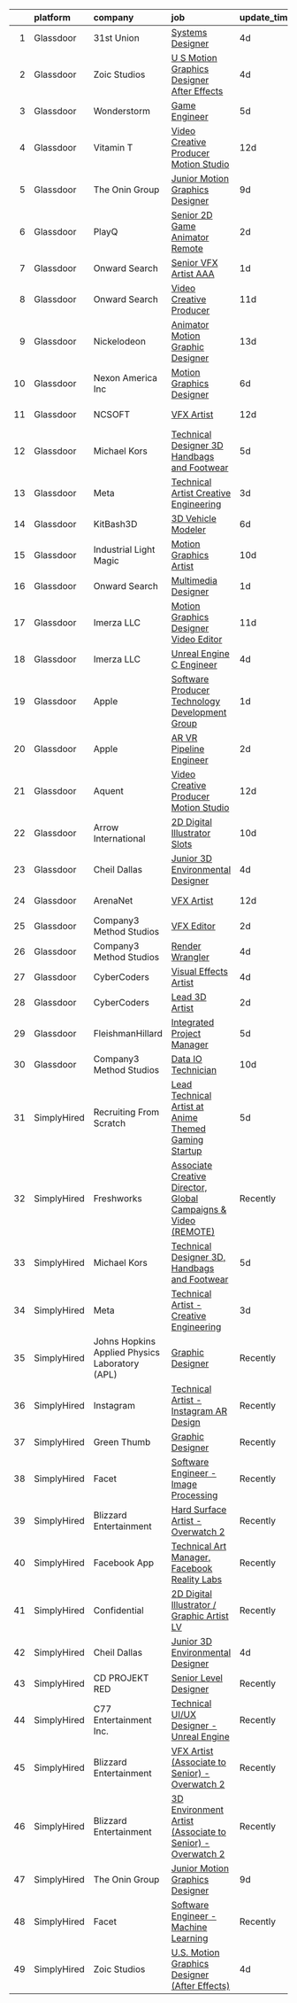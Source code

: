 

|    | platform    | company                                        | job                                                                                                                                                                                                                                                                                                                                                                                                                                                                                                                                                                                                                                                                                                                                                                                                                                                                                                                                                                                                                                                                                                                                                                                                                                                                                                                                                                                                                                                                         | update_time   | location                |
|---:|:------------|:-----------------------------------------------|:----------------------------------------------------------------------------------------------------------------------------------------------------------------------------------------------------------------------------------------------------------------------------------------------------------------------------------------------------------------------------------------------------------------------------------------------------------------------------------------------------------------------------------------------------------------------------------------------------------------------------------------------------------------------------------------------------------------------------------------------------------------------------------------------------------------------------------------------------------------------------------------------------------------------------------------------------------------------------------------------------------------------------------------------------------------------------------------------------------------------------------------------------------------------------------------------------------------------------------------------------------------------------------------------------------------------------------------------------------------------------------------------------------------------------------------------------------------------------|:--------------|:------------------------|
|  1 | Glassdoor   | 31st Union                                     | [Systems Designer](https://www.glassdoor.com/partner/jobListing.htm?pos=116&ao=1136043&s=58&guid=00000182a052af0eb9aff3759de9dadb&src=GD_JOB_AD&t=SR&vt=w&cs=1_82705b78&cb=1660547149905&jobListingId=1008065562154&jrtk=3-0-1gag55bpmjm7j801-1gag55bq6i38v800-ff11eba667e39b69-)                                                                                                                                                                                                                                                                                                                                                                                                                                                                                                                                                                                                                                                                                                                                                                                                                                                                                                                                                                                                                                                                                                                                                                                           | 4d            | San Mateo, CA           |
|  2 | Glassdoor   | Zoic Studios                                   | [U S  Motion Graphics Designer  After Effects ](https://www.glassdoor.com/partner/jobListing.htm?pos=112&ao=1136043&s=58&guid=00000182a052af0eb9aff3759de9dadb&src=GD_JOB_AD&t=SR&vt=w&ea=1&cs=1_dc464794&cb=1660547149905&jobListingId=1008066237945&jrtk=3-0-1gag55bpmjm7j801-1gag55bq6i38v800-799a667169874585-)                                                                                                                                                                                                                                                                                                                                                                                                                                                                                                                                                                                                                                                                                                                                                                                                                                                                                                                                                                                                                                                                                                                                                         | 4d            | Remote                  |
|  3 | Glassdoor   | Wonderstorm                                    | [Game Engineer](https://www.glassdoor.com/partner/jobListing.htm?pos=129&ao=1136043&s=58&guid=00000182a052af0eb9aff3759de9dadb&src=GD_JOB_AD&t=SR&vt=w&ea=1&cs=1_285fba15&cb=1660547149906&jobListingId=1008063174389&jrtk=3-0-1gag55bpmjm7j801-1gag55bq6i38v800-668657c57190f7bc-)                                                                                                                                                                                                                                                                                                                                                                                                                                                                                                                                                                                                                                                                                                                                                                                                                                                                                                                                                                                                                                                                                                                                                                                         | 5d            | Los Angeles, CA         |
|  4 | Glassdoor   | Vitamin T                                      | [Video Creative Producer   Motion Studio](https://www.glassdoor.com/partner/jobListing.htm?pos=108&ao=1110586&s=58&guid=00000182a052af0eb9aff3759de9dadb&src=GD_JOB_AD&t=SR&vt=w&cs=1_88b9ed8c&cb=1660547149900&jobListingId=1008048162495&cpc=654405A9B1E0A9F5&jrtk=3-0-1gag55bpmjm7j801-1gag55bq6i38v800-1e329439258e716d--6NYlbfkN0DMrcEu7yrtATojKJA7cEzGQ3FdRGWLh0CZQInL4ECGI6k5tN82kdM0OKoro5eXmjpkEeXEYJ1zjoqzcfRCOovI2pzpnwQ39Fd7KAFkz4pg7FqvRQYP_AaZobhlskPQd-BosWdx3dj79Az7rqQPrRSe7F7oEoLilQ_2Br5hRDMuxxLtZGUYOcvUdnyw9hSvGct-y3Je90eLsiI9wWE78vJ67WqSuN62HTP8w6Ag-QmxFPZ6HOFv97CgAn7aXGjeXi2PW_k6NnxlXQHTd8yMhpCY3Z_T9nmd-1rnuDC9LogOX4Bw3uIcqsLoYajydmB3Nwm6cqJxCX9QOAIOANZv1Y7Et3wBwkKE26yPgImYfdD57XqgGu7JlP7x9MICVBjWrHXEvGjtOKVIgHSUwSfnIBv5QXJBrcew-7wXdOEDNL3-ViM9jTd_Mr1idMaGpMi0nqiNEtbZ_kTJeLbZQLvEoKSQfxUKxJrydKI%3D)                                                                                                                                                                                                                                                                                                                                                                                                                                                                                                                                                                                                                                 | 12d           | Remote                  |
|  5 | Glassdoor   | The Onin Group                                 | [Junior Motion Graphics Designer](https://www.glassdoor.com/partner/jobListing.htm?pos=119&ao=1136043&s=58&guid=00000182a052af0eb9aff3759de9dadb&src=GD_JOB_AD&t=SR&vt=w&ea=1&cs=1_d70eceac&cb=1660547149905&jobListingId=1008056494956&jrtk=3-0-1gag55bpmjm7j801-1gag55bq6i38v800-3b5c0a727db26ed9-)                                                                                                                                                                                                                                                                                                                                                                                                                                                                                                                                                                                                                                                                                                                                                                                                                                                                                                                                                                                                                                                                                                                                                                       | 9d            | Birmingham, AL          |
|  6 | Glassdoor   | PlayQ                                          | [Senior 2D Game Animator  Remote ](https://www.glassdoor.com/partner/jobListing.htm?pos=126&ao=1136043&s=58&guid=00000182a052af0eb9aff3759de9dadb&src=GD_JOB_AD&t=SR&vt=w&cs=1_23b346bd&cb=1660547149906&jobListingId=1008069187267&jrtk=3-0-1gag55bpmjm7j801-1gag55bq6i38v800-3c468cd5749c875b-)                                                                                                                                                                                                                                                                                                                                                                                                                                                                                                                                                                                                                                                                                                                                                                                                                                                                                                                                                                                                                                                                                                                                                                           | 2d            | Orlando, FL             |
|  7 | Glassdoor   | Onward Search                                  | [Senior VFX Artist  AAA ](https://www.glassdoor.com/partner/jobListing.htm?pos=105&ao=1110586&s=58&guid=00000182a052af0eb9aff3759de9dadb&src=GD_JOB_AD&t=SR&vt=w&cs=1_355b7031&cb=1660547149900&jobListingId=1008069771850&cpc=1CBFC3E34E2A31FF&jrtk=3-0-1gag55bpmjm7j801-1gag55bq6i38v800-8e88c78bd57d52c8--6NYlbfkN0B7YoEZZ2QAGDyEGGmBPAUWSHc1Mt3sMCn9FehKcWA3w0R0aH9tn_iPRcrT6N-MqNQ16bJpm61yEj18h3sf1ASSNzPxZ_bpPPWZXMJyXTzgJ1C8oBfrqLzyltKdMBBomUQSrR_lwK1BStOglqg4Tes5iySmQZh2O5rNRt9i63Sa3gnLpBIO38gklhjcVYA0J0Z1tXCVJCuStcGCXwy-tTHySDNXchDJdwOK3z0SSrZp3_Nq10rkQ5Z2e-he_qPI4RwSmJWtkJF46mjWnO5w4fhjhM783weSNnrvJIZec4K3Fxcs3RtX_Un03Vpi1dGIwIxMit1ZEQpmY6x9LhkXQhkCCOmUfJ3mpIZuBeXvQGBHqPG2XpzdNy9urIUcTEdSk93B3RTak4ZRWdAN3ayDWIdO4dZQXFWanragp3_IHlliwSpvY57hwITOMCaPd3RBdi4Lz_5btjfJ-5pXxMvoAo6k0UgmPzgtvA0YxVJcYq7lnzOk_KiT6kKuuXXBFeNev64ewAflpcgvQMCfV6kEA0H7MckjyeRP22Q2QrA6qSeKHBWYzktxGhjFU733UqwjE4x0so2M015JtPiEvNpl9LD0MoUejqnIRTR9KQIl5qO_jsoR0PokvgHjPaCgWDREAUdUCYyG-qbgBJ3wXDV5x07FZjefwQERcMvQ0shL2hOh432QWa9wak47pisPn_9-7Z45CJCEzDTm1oAa230drJbXlM5Q_wHmPHYge2fybCPONkmQ0pdK_slwgHEqsNEZv7qXZ9I3tKBrYdNIlfxHtd073cLQblFamAiICC6XFD_ehCKD5jTB2e7GKhJqLV8QPkbcf2KWya4rTwBvrF2axSp3yXXDzSr-Gb_8eTLhlRyAjGeu6fcO2h7ecX4Ch01Cw4XfZl0ohgzzRoEoN832CoLnHLWf5d_VgWFWKK6W3bmdQO3eX4t_CjROW4HmdDScneCXidp0rCeb-ZdQQMua65T1M6TgrXnggl3KP94MnhtpddpPuQkMGpFP8Vaa2PNEldQ%3D)                                                                                 | 1d            | San Ramon, CA           |
|  8 | Glassdoor   | Onward Search                                  | [Video Creative Producer](https://www.glassdoor.com/partner/jobListing.htm?pos=109&ao=1110586&s=58&guid=00000182a052af0eb9aff3759de9dadb&src=GD_JOB_AD&t=SR&vt=w&cs=1_a6fad4b1&cb=1660547149901&jobListingId=1008049690963&cpc=F41FEAB56D215062&jrtk=3-0-1gag55bpmjm7j801-1gag55bq6i38v800-7cac5c77b83715e8--6NYlbfkN0B7YoEZZ2QAGDyEGGmBPAUWSHc1Mt3sMCn9FehKcWA3wwfxcx19LEZnY8Y4HGhdxxrIbCe6cG5FrymBXjeKeqpYu1BaxgZyGT-cm5Ap0PJjBjXvFj2In49bZKmAoEAXzg2Fp1HLascxvI6-qJcpfsmkjtQgiDY3MJLst_C340raDL-p_O7gfk6nLkl_Xw_UcFv1jeD02m3J709Akb-zuZ8CZrrxq-McG3Df06XbKfPSVculrlagmHSJeS2EOjvLI9kxP8uchRkMDIWWcFoi-pB44ei35F7m-DWBpLLiO_rPGQKzo6ZgVgZUNTztRksJbuEZ9bD84ECOE-lTU3HU_KYi9SNspF8cul7JafD2vjsSIsnsjNe3Yi4tjHCuQ5Noi5BprzhVDO9gmTNNSGzPnu8SRQkHM8bvz1lA0HX_GDphFDpY_Pl2ZEaI95JGfFhYS2Xj6esgc4DcUqTmsclS0ZYDIOkIw0wKaw_EOa2FICSYuEppug0z6_h2ubYN5-496yP4AzcW3Fr1sglmuMDBssDOM6pZ8hf7UPYm_47O93txTAOXsP9W1GJKMNoyVRerLt29Fm5GEgt0KA3zyzBxfUo1JWwNMKvIIBkY5ubdHrWit710giyN8f732SMHVAdbq3GFHDEIYCzdmvvKybFXxwBULr5-uRJLrnHXAhlcAFBfXgVoJzsX9PY9rsPGOz6-b9VKSByfnUjjbXnbsObrzpu1J2pdjNBpAS5M2q-JI0C05NProqwXjuKARd_trGYCyswYEzJ8jyG8TnHPEUItxXHBfuPiooYyddxH1pwwbE4RPXw9T0IsJmq5VHDksxvXyqSOZB1LIe_NQUpJM2AlAT5dg0m5zlqv2konca0tcBRQLdL5hBzeClGfVXVRXQLhhF83cAjz4h-gRcgviv7euTIF5FWTLtfpSLdk_qS1OBo9YyYYsCM1qdFQfk3STN-ZK3qfVobEqyICBtxQn-PghHJdNMS6biRJS1gN9xtz1O0heWQ5DXPgm-h7)                                                                                               | 11d           | New York, NY            |
|  9 | Glassdoor   | Nickelodeon                                    | [Animator Motion Graphic Designer](https://www.glassdoor.com/partner/jobListing.htm?pos=118&ao=1136043&s=58&guid=00000182a052af0eb9aff3759de9dadb&src=GD_JOB_AD&t=SR&vt=w&cs=1_eb905cb8&cb=1660547149905&jobListingId=1008044643061&jrtk=3-0-1gag55bpmjm7j801-1gag55bq6i38v800-e089f5e8a030b12a-)                                                                                                                                                                                                                                                                                                                                                                                                                                                                                                                                                                                                                                                                                                                                                                                                                                                                                                                                                                                                                                                                                                                                                                           | 13d           | New York, NY            |
| 10 | Glassdoor   | Nexon America Inc                              | [Motion Graphics Designer](https://www.glassdoor.com/partner/jobListing.htm?pos=124&ao=1136043&s=58&guid=00000182a052af0eb9aff3759de9dadb&src=GD_JOB_AD&t=SR&vt=w&ea=1&cs=1_caf54653&cb=1660547149906&jobListingId=1008061552056&jrtk=3-0-1gag55bpmjm7j801-1gag55bq6i38v800-b216ac2c52511ce2-)                                                                                                                                                                                                                                                                                                                                                                                                                                                                                                                                                                                                                                                                                                                                                                                                                                                                                                                                                                                                                                                                                                                                                                              | 6d            | El Segundo, CA          |
| 11 | Glassdoor   | NCSOFT                                         | [VFX Artist](https://www.glassdoor.com/partner/jobListing.htm?pos=120&ao=1136043&s=58&guid=00000182a052af0eb9aff3759de9dadb&src=GD_JOB_AD&t=SR&vt=w&ea=1&cs=1_2d29156d&cb=1660547149905&jobListingId=1008048424520&jrtk=3-0-1gag55bpmjm7j801-1gag55bq6i38v800-225e355700c202ab-)                                                                                                                                                                                                                                                                                                                                                                                                                                                                                                                                                                                                                                                                                                                                                                                                                                                                                                                                                                                                                                                                                                                                                                                            | 12d           | Bellevue, WA            |
| 12 | Glassdoor   | Michael Kors                                   | [Technical Designer 3D  Handbags and Footwear](https://www.glassdoor.com/partner/jobListing.htm?pos=111&ao=1136043&s=58&guid=00000182a052af0eb9aff3759de9dadb&src=GD_JOB_AD&t=SR&vt=w&cs=1_53df19df&cb=1660547149901&jobListingId=1008062246676&jrtk=3-0-1gag55bpmjm7j801-1gag55bq6i38v800-46bb5e43bae21322-)                                                                                                                                                                                                                                                                                                                                                                                                                                                                                                                                                                                                                                                                                                                                                                                                                                                                                                                                                                                                                                                                                                                                                               | 5d            | New York, NY            |
| 13 | Glassdoor   | Meta                                           | [Technical Artist   Creative Engineering](https://www.glassdoor.com/partner/jobListing.htm?pos=102&ao=1110586&s=58&guid=00000182a052af0eb9aff3759de9dadb&src=GD_JOB_AD&t=SR&vt=w&cs=1_06af6156&cb=1660547149900&jobListingId=1008067771030&cpc=BAEB662971763A76&jrtk=3-0-1gag55bpmjm7j801-1gag55bq6i38v800-1da363b5fdcfe69b--6NYlbfkN0DYl4UJW4r1Vl7FEn6T9F-rD9lpC-0oMJVSiWjK_MGUd8e8cHXcpv6KPyjLHZEfqkU_XyKy2aMazqvwtb4jLXqdrJDgWqRMdZzDm3QnlMP6SY4uOwq4hh6l7Ys33tkNGRVhftqYXq-Cp0a8WihaWmhXsxwvVili8y6RJmZdNTLKL41ELPZJd4GT5t36KbP6OX5MRYQsOPQn_tCzFEstl9OyHHdUlNasrjyyC2oeJqVnYuENiJ7wqXQhDxGmOfBs6sZiQk5CQ_VvvBT3Leeenw87pbUk3Sax13P7X1HeMISPXB6IRxHC-oAGQbiDZ20VZrHtXC1qvnl1TL4O2dVSrpoi_yvArSktGF_uBODJiN8fI25jkeX2Igc3R2nXS9RUWUceZIGIizSSLRMkcehbWdINwzOxJq4FhDuFcsrwsY7jSv-zFZAV-97KmZ2KKJKLSatWqtEoG2wDfXiEQca7rK_ERRzpWHxsH36PMWgePGDQmqeqO9s9Xzc8ibPJxhNa-7jz_ccwAEL1_RmOBCeJOehQUKNIqRoEXdpp_4OVzwE_uWt4uBCCqDKjvQPYTikJcBngaIcV-6utT_XH98oX5WauWW29HwTs7LMYeGr4uw1ifAyvbgqRelf2n5g3t8zCgT_2ahpIdyDD1t7BBeB8qU59HdMoehPtR25WNudGFVv3fWEa96p1NGoVBg3QO1vqxbmpYmsQ3yMW8BnTa8ih4AbsD7bBBdh6uOVlxgQcsHBxXpB1beWMchcXfN4NMwqK8Jx29ea5DcnEtCB0LPqDfOGUe_0C8xVkIUEyS6RzyQC77rumhw4DRpByED9vQkrzt9Dz9EiM1yDGnIbHQPZxI-khPnVXqyiSFCGmWy1NvGIU9ZY2P8IN-eciLgqhfIOS1nd46G_zKmggHItR08ay-euBEEQyb3BV1azEUui1wVQIubcl3NNNwUxq969he2Oy4ZvvXNx4v-9_Q3pw-I4yH2PvcXJCuu0KaDh3ra0M-QkUQst3iWrGdgghUq_hLx9Z97_D-j6KVUGwuMCiWg4bK-1i6gaosJrYgiPrd-tgDuTmalz7ytxwN__AwrdZuWO2cNA%3D) | 3d            | Menlo Park, CA          |
| 14 | Glassdoor   | KitBash3D                                      | [3D Vehicle Modeler](https://www.glassdoor.com/partner/jobListing.htm?pos=128&ao=1136043&s=58&guid=00000182a052af0eb9aff3759de9dadb&src=GD_JOB_AD&t=SR&vt=w&ea=1&cs=1_0a4406a9&cb=1660547149906&jobListingId=1008061372715&jrtk=3-0-1gag55bpmjm7j801-1gag55bq6i38v800-1e2b1efa5a11cc9e-)                                                                                                                                                                                                                                                                                                                                                                                                                                                                                                                                                                                                                                                                                                                                                                                                                                                                                                                                                                                                                                                                                                                                                                                    | 6d            | Remote                  |
| 15 | Glassdoor   | Industrial Light   Magic                       | [Motion Graphics Artist](https://www.glassdoor.com/partner/jobListing.htm?pos=125&ao=1136043&s=58&guid=00000182a052af0eb9aff3759de9dadb&src=GD_JOB_AD&t=SR&vt=w&cs=1_cbb04b30&cb=1660547149906&jobListingId=1008052932110&jrtk=3-0-1gag55bpmjm7j801-1gag55bq6i38v800-b7ae0bdd1b12fd40-)                                                                                                                                                                                                                                                                                                                                                                                                                                                                                                                                                                                                                                                                                                                                                                                                                                                                                                                                                                                                                                                                                                                                                                                     | 10d           | San Francisco, CA       |
| 16 | Glassdoor   | Onward Search                                  | [Multimedia Designer](https://www.glassdoor.com/partner/jobListing.htm?pos=103&ao=1110586&s=58&guid=00000182a052af0eb9aff3759de9dadb&src=GD_JOB_AD&t=SR&vt=w&cs=1_f371b8b8&cb=1660547149900&jobListingId=1008069681768&cpc=56C4EA4A1A191A49&jrtk=3-0-1gag55bpmjm7j801-1gag55bq6i38v800-2d640572d98285ba--6NYlbfkN0B7YoEZZ2QAGDyEGGmBPAUWSHc1Mt3sMCn9FehKcWA3w0R0aH9tn_iPRcrT6N-MqNTmcJl1DGypGoLqyk3sPT4ZMdm2j0oFgF-VVNoKfFKYLre8WiRW1sp-lEyaK-hfZsNoW3GVhrya3sx2siXYusC84VllIXH1IgY21o43vzb-gYPWjBK2nSCplZsq1IfGrnOwS3zelqoU1SBq20x4drrA9cX6eWDQRNTKob7K5j49FxWw6P-w5rKwX8JBplE2mvgga9VOaL-xym4ugHKEY7mSvBdSRz-92ylixsFpyT6TiJyD9mJExzkmG3ibtZSvMhAzXFW3eT630GdQOXeIumKmU2Z5BHBSZbmT8N_ZhFP9j1Yny0cCxHWFseHKuaymvM617Wdr5IY4lzCuog5mOGCAQ5vbavE1yvk5NI4ZbrPzshR92Rh3MET8x3ZTdDlwErsF6q8jmhoyU3y4iA61WuM1eJLLkAHEqtkX1f7sVolXfYXSIclCzcyp2AZ9BrncNcbluz5JyducXJ0GWLWgF9i4X3VbGTzpQkjYdAr3F2O59FXdOPbSYAx1iPS9zEhCz8F7xsrhFyCW0ezlIpXc9BIo5Zfg_Wlt3zoL0tddj-zGhjfgEhzU6_jGzXXaXjdOkUcI_9Pmo_b9x9PSkZiBOmxC7c37d64RA0H1dnmRHOTPo7b-nTLzi13ERdVA-X2dNm_t1XQYQJNHQthNYm7GVg8nRH0lUzVf2qoifitKj6T5rO9x_uoaegEPwH2KeTLWfT_2FA3KGvIZYV2BwJ6vIkjzSUMfG7CW5E1AnxD2AhxuKNev1mTEho6OmBx9jIHxRwUXfb0KOUU33jHg335XRFwGccHsXHdA0XWPl4w8RceJJjNPdzKFKUQa9rv2z-C7vnpRnlgJ3NjDzRALmw3rcBy9N0J_t34BvkOm8IB8Cni-jl27I0WKHM3IBqoO6Cqc_dtPtzqS9CkmMt0NB6tvLcZIUXAMPlLE3o9CgZFwGdkiwhy3KbZqhFUW)                                                                                                   | 1d            | Springfield, MA         |
| 17 | Glassdoor   | Imerza  LLC                                    | [Motion Graphics Designer Video Editor](https://www.glassdoor.com/partner/jobListing.htm?pos=121&ao=1136043&s=58&guid=00000182a052af0eb9aff3759de9dadb&src=GD_JOB_AD&t=SR&vt=w&ea=1&cs=1_bbbd2f0f&cb=1660547149905&jobListingId=1008049838034&jrtk=3-0-1gag55bpmjm7j801-1gag55bq6i38v800-52b98e907a981328-)                                                                                                                                                                                                                                                                                                                                                                                                                                                                                                                                                                                                                                                                                                                                                                                                                                                                                                                                                                                                                                                                                                                                                                 | 11d           | Sarasota, FL            |
| 18 | Glassdoor   | Imerza  LLC                                    | [Unreal Engine   C   Engineer](https://www.glassdoor.com/partner/jobListing.htm?pos=122&ao=1136043&s=58&guid=00000182a052af0eb9aff3759de9dadb&src=GD_JOB_AD&t=SR&vt=w&ea=1&cs=1_bc7aafc8&cb=1660547149906&jobListingId=1008064153668&jrtk=3-0-1gag55bpmjm7j801-1gag55bq6i38v800-d0e7591fb852b818-)                                                                                                                                                                                                                                                                                                                                                                                                                                                                                                                                                                                                                                                                                                                                                                                                                                                                                                                                                                                                                                                                                                                                                                          | 4d            | Remote                  |
| 19 | Glassdoor   | Apple                                          | [Software Producer  Technology Development Group](https://www.glassdoor.com/partner/jobListing.htm?pos=101&ao=1110586&s=58&guid=00000182a052af0eb9aff3759de9dadb&src=GD_JOB_AD&t=SR&vt=w&cs=1_3d0b9ce7&cb=1660547149899&jobListingId=1008069773346&cpc=F41FEAB56D215062&jrtk=3-0-1gag55bpmjm7j801-1gag55bq6i38v800-2013e4e4fc3a5594--6NYlbfkN0BvKrLyj5gPmtZO9T8euul8TCxuuKNOtzRJOomxnwSEodTz2Bc-sPZlt2Zgji_QUXGEQnVrVlpSeQpf4_dZjtRQG7ktEfdToCwdsh3Q5bBAG7Ms0LTRuYyBDbfy2NRivXFvKf_seJZqI40w8UzE_y1GNLz1WjBHHWRdfh-2reBIX6wVvocKtvjZbZYuY-q6Xcv0aB58b55se2zmRUEoYeJY61f7Hj_ZgblEkM9vQOdaXbvO6FP3NDLPxYmDCIDqocLxjCBe0JjJW-hD_RNjpGKzKJhPI1ppt_vKm5Fp9B8qxxQAM6pa0NYjqysIobtrtnRSrTpClDdEKlGUvcd5Y7RIAJSERrZlVrYC_9Tr8ytIOPiabkXYY9Yx3r-uaKgRoXUSewW5dR2RaQLOcj55iFXMT9b7jMbeQqgP5LCWH5Q7643AwIwi_aqHNb4kKXCSlAebR9KdiAVA3lD4ACpvP3haNRepRcvV5HhwtmXcDBsJAAm-_ViDueYCPNsYUAaIsuXrxtVLTNvBWzcpgRiXUBm3voNNKFFQcqpQkls8_I3KSTWx0O1xcDIw2VMdDarYTBeR1UB-h_dtSjXH-gB0h3ajO6kejzHhWfpyHbozfWLmPsToXudfFQ04nh8u5pR58vxTzcHz1yFIQLrTchz12B8PSuD60E4A0-N1KN36_kNJHtppy9wIzMPi1j8hpTR5n2f87Ol-3UDgjXD6LXdzl84YahLGs-PFhG1A68yKJOuwlLb4kVYZpWJ01kLvpQYtVzuFClmXo_fF1PbqfrqXHW-e9e--QGd1tRw6XTm3VIi2z_na1WnEA--bh3iTwmK7tnJ8jz6Z3Ou3gIkwB1IjM_UF9qImg6DrJrOxBXzgn5nagkY2ozJaQO0OC1VsmLRzZNnSDg0nAmWD0APBDA_5KDTOuZZ1XoK0n0XNqmYfZrbWJsrdRj7d_1akRABXExFdDVsTFtAHOonFG933YdcXwBzFaQsH_d4CXBI%3D)                                                                                         | 1d            | Cupertino, CA           |
| 20 | Glassdoor   | Apple                                          | [AR VR Pipeline Engineer](https://www.glassdoor.com/partner/jobListing.htm?pos=104&ao=1110586&s=58&guid=00000182a052af0eb9aff3759de9dadb&src=GD_JOB_AD&t=SR&vt=w&cs=1_e28df34a&cb=1660547149900&jobListingId=1008068025666&cpc=F41FEAB56D215062&jrtk=3-0-1gag55bpmjm7j801-1gag55bq6i38v800-3e31f7e030a619a9--6NYlbfkN0BvKrLyj5gPmtZO9T8euul8TCxuuKNOtzRJOomxnwSEodTz2Bc-sPZl1dBMH13w-jOn-z4oREFcRMKxAO_d9jckgdAmZNeCH-vBMb5EZYWWQn24NRKpSKGkgq8Fq87y_RqJ-aFc0OpujB-kyuL0R_EaAYBNg7OCR3OEqNr7_vy0sP5H1nEGO_N52UbH-BbUt-oZtLryGklBq0CGFjfp_b8TDPRO2vrWiMFRFLaXgyovzwrc4KDUrMfB-B8w8IbTKhecF4_G3vl4ireRoJGoAufyhZ9nQniJ8auW13sP-FDTXmIESMAoI2ZGjn5rFOviX834jzHUoX6-IVSQ-M3SkAYcIW1TvEem9XiRD_TLelMzpcxLn_tIMUaT5UEptggCXbvN_zOJdgmDrQF2BtGHDIEhg2_3d6qu_DIi5jxO_6lG6uEZ4p_fskJMwjYZ-WL1DXASJ5h14fHG8rIgDvzh5mqlMkh3nkACmWjdobLtGEzuQPgNBs2M9BOFeDqPmHSdKl9ibXOFqnJrSraaLFyfTF-5uuJYp9Po8mUpuBYrYY3ciGgqeWWmEU6e2ULFpUu_V9_PlHa0B3m3FIgVYmoc64qnRv59e_dwUTZ_XDmjSMzr3ukT0myhCI5D5yLjfJHpMR2r-9NXjGl42I6N_YjTd05rgsnDbm6U5cGbIJXRxtXa9Y0JhGDn-5Mhq9ZlFQpW8F691fmZPTJ2bEyFXMEcpG2tEqkR7UVlr76Hrk2aVveyOed_HQBxnr2KByjXNCUFgRv1b0X0v4GTEDCNMYHqisDOSLU_hJz2Fdd3EUVF14gPHy5FVBb1u87ByJCjoTFfBsvCDJtlqP9Rwb89lOksBufqsP5bCTFcjPRb0su1UuIapLGM3mzbFuDKd3odUdqRzrLKxVh0aPK_j5pq25fdUDjQGzt2t8HCdlDUuXZS1unapwIxUkKW1jqsZjnInD9pcYM%3D)                                                                                                                                                 | 2d            | Seattle, WA             |
| 21 | Glassdoor   | Aquent                                         | [Video Creative Producer   Motion Studio](https://www.glassdoor.com/partner/jobListing.htm?pos=107&ao=1110586&s=58&guid=00000182a052af0eb9aff3759de9dadb&src=GD_JOB_AD&t=SR&vt=w&cs=1_10c477ae&cb=1660547149900&jobListingId=1008048338545&cpc=334ABAF5D42DC775&jrtk=3-0-1gag55bpmjm7j801-1gag55bq6i38v800-14f57aca55a376d5--6NYlbfkN0DMrcEu7yrtATojKJA7cEzGQ3FdRGWLh0CZQInL4ECGI9gD0Wolx9R2EDT7B77c2cRxJACQSeZUXSfp40trhQRC_onlXO6tvp9QncUgh3NZ_OxEdOXw6WBmgpPk7F3l_gqvUF7U_W7N24nj6yk1gls8Jntq2ineXR92gkcz6knR9Pss6ClrPm97dSoUILeYgahb68BrZXhqH8In3jz9EmPFK02Pb6JrTfBz1jATl-SdVCiFmuXvVyPDvoYmeMMReAqkQVjbi3c3QfA46gcSGGRKaKD8akR3PainQHFb1RaLN5CjkPyKkRcfqzxniVnqx-wXH4N51Dy4Uw76E8aR0EwbsJriEgLNRIBofNOPlpHS7a_nubIBQbrFrUq1dnT_3PBGhNOa1a2US3eIAXyNPwKPja4_7DFQ90wBPhp7lM4LC6-7bek0FOePVVaw60cFiGs9xyOaHFZ4o9IUmkNWwQH2)                                                                                                                                                                                                                                                                                                                                                                                                                                                                                                                                                                                                                                               | 12d           | Remote                  |
| 22 | Glassdoor   | Arrow International                            | [2D Digital Illustrator  Slots ](https://www.glassdoor.com/partner/jobListing.htm?pos=127&ao=1136043&s=58&guid=00000182a052af0eb9aff3759de9dadb&src=GD_JOB_AD&t=SR&vt=w&ea=1&cs=1_f85b641e&cb=1660547149906&jobListingId=1008054677694&jrtk=3-0-1gag55bpmjm7j801-1gag55bq6i38v800-6442a48a7ac6fe1f-)                                                                                                                                                                                                                                                                                                                                                                                                                                                                                                                                                                                                                                                                                                                                                                                                                                                                                                                                                                                                                                                                                                                                                                        | 10d           | Greenville, NC          |
| 23 | Glassdoor   | Cheil Dallas                                   | [Junior 3D Environmental Designer](https://www.glassdoor.com/partner/jobListing.htm?pos=115&ao=1136043&s=58&guid=00000182a052af0eb9aff3759de9dadb&src=GD_JOB_AD&t=SR&vt=w&ea=1&cs=1_9ecb9c03&cb=1660547149905&jobListingId=1008064407489&jrtk=3-0-1gag55bpmjm7j801-1gag55bq6i38v800-1ab3087d1c2e9b60-)                                                                                                                                                                                                                                                                                                                                                                                                                                                                                                                                                                                                                                                                                                                                                                                                                                                                                                                                                                                                                                                                                                                                                                      | 4d            | Plano, TX               |
| 24 | Glassdoor   | ArenaNet                                       | [VFX Artist](https://www.glassdoor.com/partner/jobListing.htm?pos=114&ao=1136043&s=58&guid=00000182a052af0eb9aff3759de9dadb&src=GD_JOB_AD&t=SR&vt=w&cs=1_c565a024&cb=1660547149905&jobListingId=1008048444565&jrtk=3-0-1gag55bpmjm7j801-1gag55bq6i38v800-c1b28568e888f1b6-)                                                                                                                                                                                                                                                                                                                                                                                                                                                                                                                                                                                                                                                                                                                                                                                                                                                                                                                                                                                                                                                                                                                                                                                                 | 12d           | Bellevue, WA            |
| 25 | Glassdoor   | Company3 Method Studios                        | [VFX Editor](https://www.glassdoor.com/partner/jobListing.htm?pos=113&ao=1136043&s=58&guid=00000182a052af0eb9aff3759de9dadb&src=GD_JOB_AD&t=SR&vt=w&ea=1&cs=1_598ae483&cb=1660547149905&jobListingId=1008069464824&jrtk=3-0-1gag55bpmjm7j801-1gag55bq6i38v800-1b5ee7c230db78c1-)                                                                                                                                                                                                                                                                                                                                                                                                                                                                                                                                                                                                                                                                                                                                                                                                                                                                                                                                                                                                                                                                                                                                                                                            | 2d            | Santa Monica, CA        |
| 26 | Glassdoor   | Company3 Method Studios                        | [Render Wrangler](https://www.glassdoor.com/partner/jobListing.htm?pos=117&ao=1136043&s=58&guid=00000182a052af0eb9aff3759de9dadb&src=GD_JOB_AD&t=SR&vt=w&ea=1&cs=1_2023b397&cb=1660547149905&jobListingId=1008065195619&jrtk=3-0-1gag55bpmjm7j801-1gag55bq6i38v800-1b5c6983f5583d83-)                                                                                                                                                                                                                                                                                                                                                                                                                                                                                                                                                                                                                                                                                                                                                                                                                                                                                                                                                                                                                                                                                                                                                                                       | 4d            | Los Angeles, CA         |
| 27 | Glassdoor   | CyberCoders                                    | [Visual Effects Artist](https://www.glassdoor.com/partner/jobListing.htm?pos=106&ao=1110586&s=58&guid=00000182a052af0eb9aff3759de9dadb&src=GD_JOB_AD&t=SR&vt=w&ea=1&cs=1_47fcd9d4&cb=1660547149901&jobListingId=1008065501461&cpc=451933188B21919D&jrtk=3-0-1gag55bpmjm7j801-1gag55bq6i38v800-2874acc2bd7faf15--6NYlbfkN0CpFJQzrgRR8WqXWK1qKKEqALWJw739KlKqr2H-MSI4eoBlI4EFrmor2FYZMP3muM0eNtLtTzK2zSQM2iKjNAOkuiimAhETQtFff86fs-uPF_nzAAUbOlTC_rAoPMKtiHotajpvf30auoGzrVWa-hNuiUg-I_3E7LZPbsi50xo2rRTFWtfKHRbcXHtQNGb-sa0COzFriFAV8EOPsiUEmmRSEKlKhohUUON9PZ4MARo248ysSzTABqxvNS3cXFvE93LBiVjNk1WFJYHW8IYYgpJUJp-wqRFrACHhoo-koqOlLVntK1ct-LOW5AQti0vYL6SNc1iXpBBErT9tGMevyMQDG3iVwu9DwBc-35FxJKB7W54Fm02n2vRXbS6ML3E4-4xQxuJLCZqAG8BSiBRRvvZ5rKrYOO4gb-eHQDtNcxMZcpf804KLPxMY2JanmzzmR_Pw7QzVfbe7U1Msp9dSUjoPV3kR2gn1V9HsSymzJyXB3N5BvzfX8CN4l1GpX7bWf7gLpx7ILpmo_Eu7GzeUqdo871TFt-JiXfUC0VhvYRsmsDIrTcGMBgD0p5tDXNjybb0qoScvLRCvPiQWMljFL2GlUWNPxWq6GJ5M9a81Udir9SAEvIt0de_CQ2OstOeqL6EPyuRP-wbALkHm3KxXrYOhWB8dmlau0Bm38seCc_4rqbeNGy444sXCTsvElZaEBEteBYv7Ygef378EW56kmGbsIMCa0NvYHQuiQHZ1NMCjFjLC28_aT42ANNuZlc5j_jJ3hAM4WQiOeZUC-cdMqt7vSsSh47jBg0PTuh0QoizghvirTscwJCNEKgFDxvgnJCaJmRFs0cgQlRUhDaj74J600Zjr1Ra_ndHVe2bgpC25yp6XibMWF4P9830hgyM7BM3eIgAsaIQHTCSZ5r3BYsfAo2aV5jRi83EtwmG7XmLpRmVP1UeCFqw2aMwoBbOyLMFuZ8nK2B7IKKI6JZipTexDTVFf0ZJJA98%3D)                                                                                                              | 4d            | Los Angeles, CA         |
| 28 | Glassdoor   | CyberCoders                                    | [Lead 3D Artist](https://www.glassdoor.com/partner/jobListing.htm?pos=110&ao=1110586&s=58&guid=00000182a052af0eb9aff3759de9dadb&src=GD_JOB_AD&t=SR&vt=w&ea=1&cs=1_e2118536&cb=1660547149901&jobListingId=1008069169740&cpc=C4A69CCDBB3B9599&jrtk=3-0-1gag55bpmjm7j801-1gag55bq6i38v800-9198969f550a0dc7--6NYlbfkN0CpFJQzrgRR8WqXWK1qKKEqALWJw739KlKqr2H-MSI4eoBlI4EFrmor2FYZMP3muM0GyFKEaPtDpThhcm0qywdDVvHUgtw28lqOgltOJoBz24I2aLUiaJQlLbMJoAJNW6J-ZdH6lwQpxGM0-uAsPrWfDlE7dFhzlNpmzZbv9cNp72WfcFd2iP9HwUgWmEymnvsTbwQqaixes7KcpJXg5qLoGn5zbUxUDR42kmaZiPQ4VFkoJhcyj5FcuTyVRHPYojU7mfxArMP36Vn53xIPPK8ybDxGQa4-hJ1kv5u1xk6BBKZnNYKzwI6PVMuY5_MNfeCoApZut5WWhcnn7_FoUa80-Y_GQFURtaZmf0Ghntgr49Iim6lD8rx2VuFk7qXB-b5xhfPDdwuLIwbNmiDP03RmIzckeSeI5eFI78VStexlnM4E-PoV4djRMSps1k_SZSMD9YUd8nNO_nT_8J6Ys8-nsnGSDlKaNkiyLnYnqfhJKjx9jWYMkxJjCnTWefTyokYCelEkWo4Z2JhGdSs1JSVNFlC-t2_BW_DsZAmbZcB7FaHziTqCEgyc3qOUU01ElIz7tJel2qVfYLd8GwLLN6u6k15Fn0IMuHiQwi9LxOHKuhLF4g2dGrmfoowWJ_cjT8g1T-FFwAzpyF2bFijEKbLUo5W_rVlc7xGRv48kmiPEJC_kiLXYnPg0is912h4kA7mMFXzIdh11Z0TNz516hMJUTO15YXbUp3J2rH2Zxoz8FNleEzMtbaochxjSMj-ZODqdJWV5zVIHNnko28PQP4-wawKyj52oPSjsXo7y4PbxOYdM9xSp70TROMfDuvq3_k5GSAMXRUdSWm3XNkkqqenmXmi6UviAgODOW1Bv1yTV73-A6daSkChWlS0NgrPNhj7rzYicJgViZfYJ4RlmUt29IEH-bQ7HSp3FInzXaJXKWUFGtwn0xmonLOoT6wEqRGxDFgFp5lmVwnhclRmIKvKOi31ZrIGQPEA%3D)                                                                                                                     | 2d            | Los Angeles, CA         |
| 29 | Glassdoor   | FleishmanHillard                               | [Integrated Project Manager](https://www.glassdoor.com/partner/jobListing.htm?pos=123&ao=1136043&s=58&guid=00000182a052af0eb9aff3759de9dadb&src=GD_JOB_AD&t=SR&vt=w&cs=1_ffedf3ae&cb=1660547149906&jobListingId=1008062135565&jrtk=3-0-1gag55bpmjm7j801-1gag55bq6i38v800-3d15de2ebd0157e4-)                                                                                                                                                                                                                                                                                                                                                                                                                                                                                                                                                                                                                                                                                                                                                                                                                                                                                                                                                                                                                                                                                                                                                                                 | 5d            | New York, NY            |
| 30 | Glassdoor   | Company3 Method Studios                        | [Data IO Technician](https://www.glassdoor.com/partner/jobListing.htm?pos=130&ao=1136043&s=58&guid=00000182a052af0eb9aff3759de9dadb&src=GD_JOB_AD&t=SR&vt=w&ea=1&cs=1_622cdace&cb=1660547149907&jobListingId=1008054082331&jrtk=3-0-1gag55bpmjm7j801-1gag55bq6i38v800-c30290a54c31901e-)                                                                                                                                                                                                                                                                                                                                                                                                                                                                                                                                                                                                                                                                                                                                                                                                                                                                                                                                                                                                                                                                                                                                                                                    | 10d           | New York, NY            |
| 31 | SimplyHired | Recruiting From Scratch                        | [Lead Technical Artist at Anime Themed Gaming Startup](https://www.simplyhired.com/job/0-jZd-V7KVZkeRhEDlNF-Z2sc8gWfEPsPxBCjF1KNmc4BrmhJ_BCYg?q=vfx+designer)                                                                                                                                                                                                                                                                                                                                                                                                                                                                                                                                                                                                                                                                                                                                                                                                                                                                                                                                                                                                                                                                                                                                                                                                                                                                                                               | 5d            | Omaha, NE +90 locations |
| 32 | SimplyHired | Freshworks                                     | [Associate Creative Director, Global Campaigns & Video (REMOTE)](https://www.simplyhired.com/job/5ElCwH5SLy50PlDyWwa5h2ixj-Wp0aniY4EbLLyNC4fMnB1yq0hbpg?q=vfx+designer)                                                                                                                                                                                                                                                                                                                                                                                                                                                                                                                                                                                                                                                                                                                                                                                                                                                                                                                                                                                                                                                                                                                                                                                                                                                                                                     | Recently      | San Mateo, CA           |
| 33 | SimplyHired | Michael Kors                                   | [Technical Designer 3D, Handbags and Footwear](https://www.simplyhired.com/job/0pf8t29lp3VwHo9Y_bn4NwrUGS9Nn5fQDfpfMcsKdx2UrTGvBG4FpA?q=vfx+designer)                                                                                                                                                                                                                                                                                                                                                                                                                                                                                                                                                                                                                                                                                                                                                                                                                                                                                                                                                                                                                                                                                                                                                                                                                                                                                                                       | 5d            | New York, NY            |
| 34 | SimplyHired | Meta                                           | [Technical Artist - Creative Engineering](https://www.simplyhired.com/job/G5l8S4O5i7LZl4AawLI_HWOfwlD81bu9gNRDfwxL9jZF0HBsgvh_Hw?q=vfx+designer)                                                                                                                                                                                                                                                                                                                                                                                                                                                                                                                                                                                                                                                                                                                                                                                                                                                                                                                                                                                                                                                                                                                                                                                                                                                                                                                            | 3d            | Menlo Park, CA          |
| 35 | SimplyHired | Johns Hopkins Applied Physics Laboratory (APL) | [Graphic Designer](https://www.simplyhired.com/job/qGHtNnvDZsyi1u2c2ajCp71Ah6JDiPm6mQMoy7LUhAGhl3nNdI7Peg?q=vfx+designer)                                                                                                                                                                                                                                                                                                                                                                                                                                                                                                                                                                                                                                                                                                                                                                                                                                                                                                                                                                                                                                                                                                                                                                                                                                                                                                                                                   | Recently      | Laurel, MD              |
| 36 | SimplyHired | Instagram                                      | [Technical Artist - Instagram AR Design](https://www.simplyhired.com/job/wEx1-zskSGfR_N6tZrn01kcp5108-KBABxDBAlSDg0E4X3qw3z_GwQ?q=vfx+designer)                                                                                                                                                                                                                                                                                                                                                                                                                                                                                                                                                                                                                                                                                                                                                                                                                                                                                                                                                                                                                                                                                                                                                                                                                                                                                                                             | Recently      | New York, NY            |
| 37 | SimplyHired | Green Thumb                                    | [Graphic Designer](https://www.simplyhired.com/job/StfXYOAaQOEJn_ZZUtJ1Ru8XUfPH1c3UfEK3NScHhCU4oxdkIFHzhg?q=vfx+designer)                                                                                                                                                                                                                                                                                                                                                                                                                                                                                                                                                                                                                                                                                                                                                                                                                                                                                                                                                                                                                                                                                                                                                                                                                                                                                                                                                   | Recently      | Chicago, IL             |
| 38 | SimplyHired | Facet                                          | [Software Engineer - Image Processing](https://www.simplyhired.com/job/3znJCHAbYihtiOtJFInlFf2aFXm1CnGM03gqrMJxz8VyZGoe0lHYMg?q=vfx+designer)                                                                                                                                                                                                                                                                                                                                                                                                                                                                                                                                                                                                                                                                                                                                                                                                                                                                                                                                                                                                                                                                                                                                                                                                                                                                                                                               | Recently      | San Francisco, CA       |
| 39 | SimplyHired | Blizzard Entertainment                         | [Hard Surface Artist - Overwatch 2](https://www.simplyhired.com/job/6UbuxcizWm0FGl0VWvCtYyHq-2-jjcWZ_YsxRvD4XaS9M8_zOx_FMA?q=vfx+designer)                                                                                                                                                                                                                                                                                                                                                                                                                                                                                                                                                                                                                                                                                                                                                                                                                                                                                                                                                                                                                                                                                                                                                                                                                                                                                                                                  | Recently      | Irvine, CA              |
| 40 | SimplyHired | Facebook App                                   | [Technical Art Manager, Facebook Reality Labs](https://www.simplyhired.com/job/9f1siyLHmc5QmPQtzWSLUvtM5bXnpMTEoi_XgumlwUgOQZ02RUXG0w?q=vfx+designer)                                                                                                                                                                                                                                                                                                                                                                                                                                                                                                                                                                                                                                                                                                                                                                                                                                                                                                                                                                                                                                                                                                                                                                                                                                                                                                                       | Recently      | Burlingame, CA          |
| 41 | SimplyHired | Confidential                                   | [2D Digital Illustrator / Graphic Artist LV](https://www.simplyhired.com/job/WR2-4KNjxgXV1vg_h0Smu4P2a7_SLarIZBzP3ysarILfdTKegejX8w?q=vfx+designer)                                                                                                                                                                                                                                                                                                                                                                                                                                                                                                                                                                                                                                                                                                                                                                                                                                                                                                                                                                                                                                                                                                                                                                                                                                                                                                                         | Recently      | Las Vegas, NV           |
| 42 | SimplyHired | Cheil Dallas                                   | [Junior 3D Environmental Designer](https://www.simplyhired.com/job/s6ohymubB_X2rNX5T9njJFZ-sw1Or6S00IFRIEeerodZ5k3W2CoStA?q=vfx+designer)                                                                                                                                                                                                                                                                                                                                                                                                                                                                                                                                                                                                                                                                                                                                                                                                                                                                                                                                                                                                                                                                                                                                                                                                                                                                                                                                   | 4d            | Plano, TX               |
| 43 | SimplyHired | CD PROJEKT RED                                 | [Senior Level Designer](https://www.simplyhired.com/job/bM3_QEVwUHlyX8THj_9V_-a3UAtG7nwA9OG_3eHgCQLrg4Y3de8Wqg?q=vfx+designer)                                                                                                                                                                                                                                                                                                                                                                                                                                                                                                                                                                                                                                                                                                                                                                                                                                                                                                                                                                                                                                                                                                                                                                                                                                                                                                                                              | Recently      | Boston, MA              |
| 44 | SimplyHired | C77 Entertainment Inc.                         | [Technical UI/UX Designer - Unreal Engine](https://www.simplyhired.com/job/ddo7IuGIqy9U5x6JPp1Ta_OEeD2Q3JspU5GXOk3NbZ0kZFNZXYo1kA?q=vfx+designer)                                                                                                                                                                                                                                                                                                                                                                                                                                                                                                                                                                                                                                                                                                                                                                                                                                                                                                                                                                                                                                                                                                                                                                                                                                                                                                                           | Recently      | Bellevue, WA            |
| 45 | SimplyHired | Blizzard Entertainment                         | [VFX Artist (Associate to Senior) - Overwatch 2](https://www.simplyhired.com/job/2d70J5UkkZ2YmvlvJfcaEqf0vVFEZwLt57euRMmQlk3Afx_2Q_gYzw?q=vfx+designer)                                                                                                                                                                                                                                                                                                                                                                                                                                                                                                                                                                                                                                                                                                                                                                                                                                                                                                                                                                                                                                                                                                                                                                                                                                                                                                                     | Recently      | Irvine, CA              |
| 46 | SimplyHired | Blizzard Entertainment                         | [3D Environment Artist (Associate to Senior) - Overwatch 2](https://www.simplyhired.com/job/pw88DtF0EULjjFMy83MMr_Hg0HBZII6DCgYGL9C12joglMD-Z-Xwnw?q=vfx+designer)                                                                                                                                                                                                                                                                                                                                                                                                                                                                                                                                                                                                                                                                                                                                                                                                                                                                                                                                                                                                                                                                                                                                                                                                                                                                                                          | Recently      | Irvine, CA              |
| 47 | SimplyHired | The Onin Group                                 | [Junior Motion Graphics Designer](https://www.simplyhired.com/job/nSXtfF1EjgxbugspMbVz4pw-dqD4bVPY3wpqsv8GXCQLtUJjacxVMw?q=vfx+designer)                                                                                                                                                                                                                                                                                                                                                                                                                                                                                                                                                                                                                                                                                                                                                                                                                                                                                                                                                                                                                                                                                                                                                                                                                                                                                                                                    | 9d            | Birmingham, AL          |
| 48 | SimplyHired | Facet                                          | [Software Engineer - Machine Learning](https://www.simplyhired.com/job/rRl7LpYqGiIowLAwzbrNzMgXtXTFbKgtp-z9fo66PKEqX4Q6nYlO_w?q=vfx+designer)                                                                                                                                                                                                                                                                                                                                                                                                                                                                                                                                                                                                                                                                                                                                                                                                                                                                                                                                                                                                                                                                                                                                                                                                                                                                                                                               | Recently      | San Francisco, CA       |
| 49 | SimplyHired | Zoic Studios                                   | [U.S. Motion Graphics Designer (After Effects)](https://www.simplyhired.com/job/PbQu-U_LpaJWIA4lcLstk9h8Slkzt-PR20FI6V0uo_X5t81GRRA27Q?q=vfx+designer)                                                                                                                                                                                                                                                                                                                                                                                                                                                                                                                                                                                                                                                                                                                                                                                                                                                                                                                                                                                                                                                                                                                                                                                                                                                                                                                      | 4d            | Remote                  |